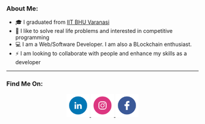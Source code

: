 ### About Me:

- 🎓 I graduated from <a href="https://www.iitbhu.ac.in/"> IIT BHU Varanasi </a>
- 👨‍ I like to solve real life problems and interested in competitive programming
- 💻 I am a Web/Software Developer. I am also a BLockchain enthusiast.
- ⚡ I am looking to collaborate with people and enhance my skills as a developer

---

### Find Me On:
<p align="center">
 <a href="https://www.linkedin.com/in/yatharth-verma-84168b176/">
   <img src="https://github.com/aritraroy/social-icons/blob/master/linkedin-icon.png?raw=true" width="60">
 </a>
 <a href="https://www.instagram.com/yatharth8v/">
   <img src="https://github.com/aritraroy/social-icons/blob/master/instagram-icon.png?raw=true" width="60">
 </a>
 <a href="">
   <img src="https://github.com/aritraroy/social-icons/blob/master/facebook-icon.png?raw=true" width="60">
 </a>
</p>
